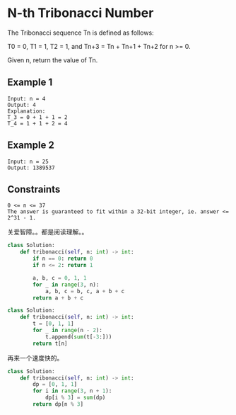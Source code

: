 # N-th Tribonacci Number

The Tribonacci sequence Tn is defined as follows: 

T0 = 0, T1 = 1, T2 = 1, and Tn+3 = Tn + Tn+1 + Tn+2 for n >= 0.

Given n, return the value of Tn.

## Example 1

```text
Input: n = 4
Output: 4
Explanation:
T_3 = 0 + 1 + 1 = 2
T_4 = 1 + 1 + 2 = 4
```

## Example 2

```text
Input: n = 25
Output: 1389537
```

## Constraints

```text
0 <= n <= 37
The answer is guaranteed to fit within a 32-bit integer, ie. answer <= 2^31 - 1.
```

关爱智障。。都是阅读理解。。

```python
class Solution:
    def tribonacci(self, n: int) -> int:
        if n == 0: return 0
        if n <= 2: return 1

        a, b, c = 0, 1, 1
        for _ in range(3, n):
            a, b, c = b, c, a + b + c
        return a + b + c
```

```python
class Solution:
    def tribonacci(self, n: int) -> int:
        t = [0, 1, 1]
        for _ in range(n - 2):
            t.append(sum(t[-3:]))
        return t[n]
```

再来一个速度快的。

```python
class Solution:
    def tribonacci(self, n: int) -> int:
        dp = [0, 1, 1]
        for i in range(3, n + 1):
            dp[i % 3] = sum(dp)
        return dp[n % 3]
```
